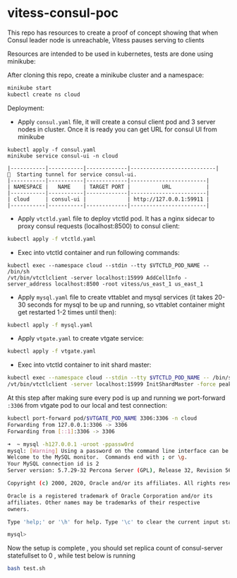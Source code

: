 # vitess-consul-poc

This repo has resources to create a proof of concept showing that when Consul leader node is unreachable, Vitess pauses serving to clients

Resources are intended to be used in kubernetes, tests are done using minikube:

After cloning this repo, create a minikube cluster and a namespace:

```bash
minikube start
kubectl create ns cloud
```

Deployment:

- Apply `consul.yaml` file, it will create a consul client pod and 3 server nodes in cluster. Once it is ready you can get URL for consul UI from minikube
```
kubectl apply -f consul.yaml
minikube service consul-ui -n cloud

|-----------|-----------|-------------|---------------------------|
🏃  Starting tunnel for service consul-ui.
|-----------|-----------|-------------|------------------------|
| NAMESPACE |   NAME    | TARGET PORT |          URL           |
|-----------|-----------|-------------|------------------------|
| cloud     | consul-ui |             | http://127.0.0.1:59911 |
|-----------|-----------|-------------|------------------------|
```

- Apply `vtctld.yaml` file to deploy vtctld pod. It has a nginx sidecar to proxy consul requests (localhost:8500) to consul client:

```bash
kubectl apply -f vtctld.yaml
```

- Exec into vtctld container and run following commands:

```
kubectl exec --namespace cloud --stdin --tty $VTCTLD_POD_NAME -- /bin/sh
/vt/bin/vtctlclient -server localhost:15999 AddCellInfo -server_address localhost:8500 -root vitess/us_east_1 us_east_1
```

- Apply `mysql.yaml` file to create vttablet and mysql services (it takes 20-30 seconds for mysql to be up and running, so vttablet container might get restarted 1-2 times until then):

```bash
kubectl apply -f mysql.yaml
```

- Apply `vtgate.yaml` to create vtgate service:

```bash
kubectl apply -f vtgate.yaml
```

- Exec into vtctld container to init shard master:

```bash
kubectl exec --namespace cloud --stdin --tty $VTCTLD_POD_NAME -- /bin/sh
/vt/bin/vtctlclient -server localhost:15999 InitShardMaster -force peak-test/0 us_east_1-1126369102
```

At this step after making sure every pod is up and running we port-forward `:3306` from vtgate pod to our local and test connection:

```bash
kubectl port-forward pod/$VTGATE_POD_NAME 3306:3306 -n cloud
Forwarding from 127.0.0.1:3306 -> 3306
Forwarding from [::1]:3306 -> 3306
```

```bash
➜  ~ mysql -h127.0.0.1 -uroot -ppassw0rd
mysql: [Warning] Using a password on the command line interface can be insecure.
Welcome to the MySQL monitor.  Commands end with ; or \g.
Your MySQL connection id is 2
Server version: 5.7.29-32 Percona Server (GPL), Release 32, Revision 56bce88

Copyright (c) 2000, 2020, Oracle and/or its affiliates. All rights reserved.

Oracle is a registered trademark of Oracle Corporation and/or its
affiliates. Other names may be trademarks of their respective
owners.

Type 'help;' or '\h' for help. Type '\c' to clear the current input statement.

mysql>
```

Now the setup is complete , you should set replica count of consul-server statefullset to 0 , while test below is running

```bash
bash test.sh
```